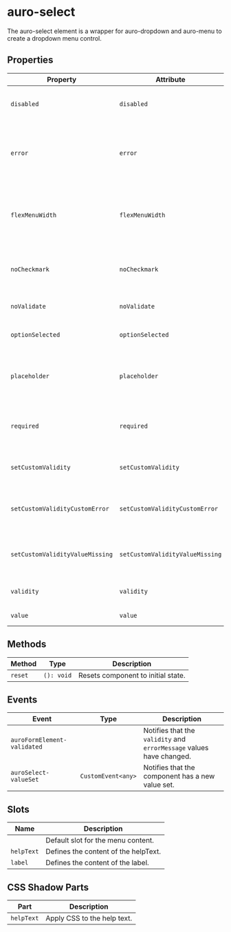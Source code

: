 # auro-select

The auro-select element is a wrapper for auro-dropdown and auro-menu to create a dropdown menu control.

## Properties

| Property                        | Attribute                       | Type      | Default                | Description                                      |
|---------------------------------|---------------------------------|-----------|------------------------|--------------------------------------------------|
| `disabled`                      | `disabled`                      | `Boolean` |                        | When attribute is present element shows disabled state. |
| `error`                         | `error`                         | `String`  |                        | When defined, sets persistent validity to `customError` and sets `setCustomValidity` = attribute value. |
| `flexMenuWidth`                 | `flexMenuWidth`                 | `Boolean` |                        | If set, makes dropdown bib width match the size of the content, rather than the width of the trigger. |
| `noCheckmark`                   | `noCheckmark`                   | `Boolean` |                        | When true, checkmark on selected option will no longer be present. |
| `noValidate`                    | `noValidate`                    | `Boolean` |                        | If set, disables auto-validation on blur.        |
| `optionSelected`                | `optionSelected`                | `Object`  | "undefined"            | Specifies the current selected menuOption.       |
| `placeholder`                   | `placeholder`                   | `String`  | "Please select option" | Define placeholder text to display before a value is manually selected. |
| `required`                      | `required`                      | `Boolean` |                        | Populates the `required` attribute on the element. Used for client-side validation. |
| `setCustomValidity`             | `setCustomValidity`             | `String`  |                        | Sets a custom help text message to display for all validityStates. |
| `setCustomValidityCustomError`  | `setCustomValidityCustomError`  | `String`  |                        | Custom help text message to display when validity = `customError`. |
| `setCustomValidityValueMissing` | `setCustomValidityValueMissing` | `String`  |                        | Custom help text message to display when validity = `valueMissing`. |
| `validity`                      | `validity`                      | `String`  | "undefined"            | Specifies the `validityState` this element is in. |
| `value`                         | `value`                         | `String`  |                        | Value selected for the component.                |

## Methods

| Method  | Type       | Description                        |
|---------|------------|------------------------------------|
| `reset` | `(): void` | Resets component to initial state. |

## Events

| Event                       | Type               | Description                                      |
|-----------------------------|--------------------|--------------------------------------------------|
| `auroFormElement-validated` |                    | Notifies that the `validity` and `errorMessage` values have changed. |
| `auroSelect-valueSet`       | `CustomEvent<any>` | Notifies that the component has a new value set. |

## Slots

| Name       | Description                          |
|------------|--------------------------------------|
|            | Default slot for the menu content.   |
| `helpText` | Defines the content of the helpText. |
| `label`    | Defines the content of the label.    |

## CSS Shadow Parts

| Part       | Description                 |
|------------|-----------------------------|
| `helpText` | Apply CSS to the help text. |
